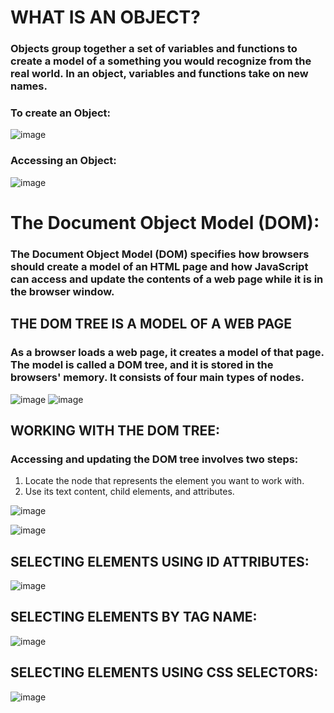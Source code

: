 # WHAT IS AN OBJECT?

### Objects group together a set of variables and functions to create a model of a something you would recognize from the real world. In an object, variables and functions take on new names.


### To create an Object:


![image](https://user-images.githubusercontent.com/79833733/111809013-3a2b5380-88dd-11eb-999b-a9a3dce0dc3f.png)


### Accessing an Object:

![image](https://user-images.githubusercontent.com/79833733/111809539-c2a9f400-88dd-11eb-8c64-9ea59e753152.png)


# The Document Object Model (DOM):
### The Document Object Model (DOM) specifies how browsers should create a model of an HTML page and how JavaScript can access and update the contents of a web page while it is in the browser window.


## THE DOM TREE IS A MODEL OF A WEB PAGE
### As a browser loads a web page, it creates a model of that page. The model is called a DOM tree, and it is stored in the browsers' memory. It consists of four main types of nodes.


![image](https://user-images.githubusercontent.com/79833733/111815058-e5d7a200-88e3-11eb-93a3-34dd390a6fcd.png)        ![image](https://user-images.githubusercontent.com/79833733/111815110-f38d2780-88e3-11eb-9e73-04e0256b9681.png)

## WORKING WITH THE DOM TREE:
### Accessing and updating the DOM tree involves two steps:
1. Locate the node that represents the element you want to work with.
2. Use its text content, child elements, and attributes.


![image](https://user-images.githubusercontent.com/79833733/111815484-68f8f800-88e4-11eb-9405-1ce9a7865682.png)



![image](https://user-images.githubusercontent.com/79833733/111815558-7dd58b80-88e4-11eb-9b12-05f913e3cc15.png)


## SELECTING ELEMENTS USING ID ATTRIBUTES:

![image](https://user-images.githubusercontent.com/79833733/111815893-dc9b0500-88e4-11eb-88f8-36476982245d.png)

## SELECTING ELEMENTS BY TAG NAME:

![image](https://user-images.githubusercontent.com/79833733/111816100-179d3880-88e5-11eb-8ce0-b81f7f28ccda.png)


## SELECTING ELEMENTS USING CSS SELECTORS:


![image](https://user-images.githubusercontent.com/79833733/111816186-356a9d80-88e5-11eb-95ac-3269381242dd.png)









